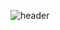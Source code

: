 ![header](https://capsule-render.vercel.app/api?type=wave&color=gradient&height=300&section=header&text=JUNGHOON&fontSize=90)
